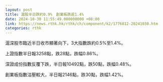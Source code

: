 ```yaml
---
layout: post
title: 滬股半日跌約0.9%　創業板跌逾1.4%
date: 2024-10-30 11:55:49.000000000 +08:00
link: https://news.rthk.hk/rthk/ch/component/k2/1776812-20241030.htm
categories: rthk
---
```


滬深股市臨近半日收市顯著向下，3大指數跌約0.5%至1.4%。

上證指數半日報3258點，跌28點，跌幅0.86%。

深證成份指數反覆下跌，半日報10492點，跌50點，跌幅0.48%。

創業板指數沽壓較大，半日報2146點，跌30點，跌幅1.42%。
